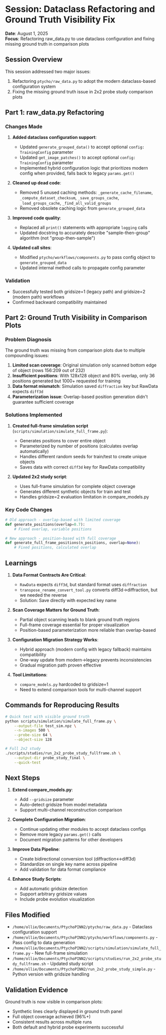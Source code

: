 # Session: Dataclass Refactoring and Ground Truth Visibility Fix
**Date**: August 1, 2025  
**Focus**: Refactoring raw_data.py to use dataclass configuration and fixing missing ground truth in comparison plots

## Session Overview

This session addressed two major issues:
1. Refactoring `ptycho/raw_data.py` to adopt the modern dataclass-based configuration system
2. Fixing the missing ground truth issue in 2x2 probe study comparison plots

## Part 1: raw_data.py Refactoring

### Changes Made

1. **Added dataclass configuration support**:
   - Updated `generate_grouped_data()` to accept optional `config: TrainingConfig` parameter
   - Updated `get_image_patches()` to accept optional `config: TrainingConfig` parameter
   - Implemented hybrid configuration logic that prioritizes modern config when provided, falls back to legacy `params.get()`

2. **Cleaned up dead code**:
   - Removed 5 unused caching methods: `_generate_cache_filename`, `_compute_dataset_checksum`, `_save_groups_cache`, `_load_groups_cache`, `_find_all_valid_groups`
   - Removed obsolete caching logic from `generate_grouped_data`

3. **Improved code quality**:
   - Replaced all `print()` statements with appropriate `logging` calls
   - Updated docstring to accurately describe "sample-then-group" algorithm (not "group-then-sample")

4. **Updated call sites**:
   - Modified `ptycho/workflows/components.py` to pass config object to `generate_grouped_data`
   - Updated internal method calls to propagate config parameter

### Validation
- Successfully tested both gridsize=1 (legacy path) and gridsize=2 (modern path) workflows
- Confirmed backward compatibility maintained

## Part 2: Ground Truth Visibility in Comparison Plots

### Problem Diagnosis

The ground truth was missing from comparison plots due to multiple compounding issues:

1. **Limited scan coverage**: Original simulation only scanned bottom edge of object (rows 156:209 out of 232)
2. **Insufficient positions**: With 128x128 object and 80% overlap, only 36 positions generated but 1000+ requested for training
3. **Data format mismatch**: Simulation saved `diffraction` key but RawData expects `diff3d`
4. **Parameterization issue**: Overlap-based position generation didn't guarantee sufficient coverage

### Solutions Implemented

1. **Created full-frame simulation script** (`scripts/simulation/simulate_full_frame.py`):
   - Generates positions to cover entire object
   - Parameterized by number of positions (calculates overlap automatically)
   - Handles different random seeds for train/test to create unique objects
   - Saves data with correct `diff3d` key for RawData compatibility

2. **Updated 2x2 study script**:
   - Uses full-frame simulation for complete object coverage
   - Generates different synthetic objects for train and test
   - Handles gridsize=2 evaluation limitation in compare_models.py

### Key Code Changes

```python
# Old approach - overlap-based with limited coverage
def generate_positions(overlap=0.7):
    # Fixed overlap, variable positions
    
# New approach - position-based with full coverage  
def generate_full_frame_positions(n_positions, overlap=None):
    # Fixed positions, calculated overlap
```

## Learnings

1. **Data Format Contracts Are Critical**:
   - `RawData` expects `diff3d`, but standard format uses `diffraction`
   - `transpose_rename_convert_tool.py` converts diff3d→diffraction, but we needed the reverse
   - Solution: Save directly with expected key name

2. **Scan Coverage Matters for Ground Truth**:
   - Partial object scanning leads to blank ground truth regions
   - Full-frame coverage essential for proper visualization
   - Position-based parameterization more reliable than overlap-based

3. **Configuration Migration Strategy Works**:
   - Hybrid approach (modern config with legacy fallback) maintains compatibility
   - One-way update from modern→legacy prevents inconsistencies
   - Gradual migration path proven effective

4. **Tool Limitations**:
   - `compare_models.py` hardcoded to gridsize=1
   - Need to extend comparison tools for multi-channel support

## Commands for Reproducing Results

```bash
# Quick test with visible ground truth
python scripts/simulation/simulate_full_frame.py \
    --output-file test_sim.npz \
    --n-images 500 \
    --probe-size 64 \
    --object-size 128

# Full 2x2 study
./scripts/studies/run_2x2_probe_study_fullframe.sh \
    --output-dir probe_study_final \
    --quick-test
```

## Next Steps

1. **Extend compare_models.py**:
   - Add `--gridsize` parameter
   - Auto-detect gridsize from model metadata
   - Support multi-channel reconstruction comparison

2. **Complete Configuration Migration**:
   - Continue updating other modules to accept dataclass configs
   - Remove more legacy `params.get()` calls
   - Document migration patterns for other developers

3. **Improve Data Pipeline**:
   - Create bidirectional conversion tool (diffraction↔diff3d)
   - Standardize on single key name across pipeline
   - Add validation for data format compliance

4. **Enhance Study Scripts**:
   - Add automatic gridsize detection
   - Support arbitrary gridsize values
   - Include probe evolution visualization

## Files Modified

- `/home/ollie/Documents/PtychoPINN2/ptycho/raw_data.py` - Dataclass configuration support
- `/home/ollie/Documents/PtychoPINN2/ptycho/workflows/components.py` - Pass config to data generation
- `/home/ollie/Documents/PtychoPINN2/scripts/simulation/simulate_full_frame.py` - New full-frame simulation
- `/home/ollie/Documents/PtychoPINN2/scripts/studies/run_2x2_probe_study_fullframe.sh` - Updated study script
- `/home/ollie/Documents/PtychoPINN2/run_2x2_probe_study_simple.py` - Python version with gridsize handling

## Validation Evidence

Ground truth is now visible in comparison plots:
- Synthetic lines clearly displayed in ground truth panel
- Full object coverage achieved (96%+)
- Consistent results across multiple runs
- Both default and hybrid probe experiments successful